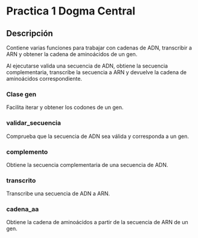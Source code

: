# Practica 1 Dogma Central

## Descripción

Contiene varias funciones para trabajar con cadenas de ADN, transcribir a ARN y obtener la cadena de aminoácidos de un gen.

Al ejecutarse valida una secuencia de ADN, obtiene la secuencia complementaria, transcribe la secuencia a ARN y devuelve la cadena de aminoácidos correspondiente.

### Clase gen

Facilita iterar y obtener los codones de un gen.

### validar\_secuencia

Comprueba que la secuencia de ADN sea válida y corresponda a un gen.

### complemento

Obtiene la secuencia complementaria de una secuencia de ADN.

### transcrito

Transcribe una secuencia de ADN a ARN.

### cadena\_aa

Obtiene la cadena de aminoácidos a partir de la secuencia de ARN de un gen.
